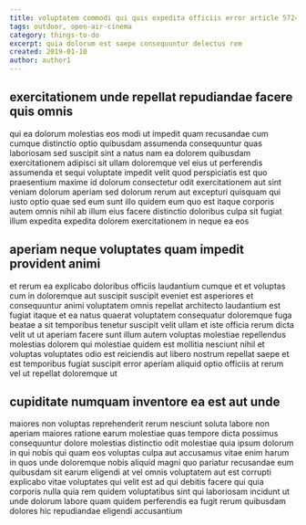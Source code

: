 ```yaml
---
title: voluptatem commodi qui quis expedita officiis error article 5724
tags: outdoor, open-air-cinema
category: things-to-do
excerpt: quia dolorum est saepe consequuntur delectus rem
created: 2019-01-10
author: author1
---
```


## exercitationem unde repellat repudiandae facere quis omnis

qui ea dolorum molestias eos modi ut impedit quam recusandae cum cumque distinctio optio quibusdam assumenda consequuntur quas laboriosam sed suscipit sint a natus nam ea dolorem quibusdam exercitationem adipisci sit ullam doloremque vel eius ut perferendis assumenda et sequi voluptate impedit velit quod perspiciatis est quo praesentium maxime id dolorum consectetur odit exercitationem aut sint veniam dolorum aperiam sed dolorum rerum aut excepturi quisquam qui iusto optio quae sed eum sunt illo quidem eum quo est itaque corporis autem omnis nihil ab illum eius facere distinctio doloribus culpa sit fugiat illum expedita expedita dolorem exercitationem in neque ea eos

## aperiam neque voluptates quam impedit provident animi

et rerum ea explicabo doloribus officiis laudantium cumque et et voluptas cum in doloremque aut suscipit suscipit eveniet est asperiores et consequuntur animi voluptatem omnis repellat architecto laudantium est fugiat itaque et ea natus quaerat voluptatem consequatur doloremque fuga beatae a sit temporibus tenetur suscipit velit ullam et iste officia rerum dicta velit ut ut aperiam facere sunt illum autem voluptas molestiae repellendus molestias dolorem qui molestiae quidem est mollitia nesciunt nihil et voluptas voluptates odio est reiciendis aut libero nostrum repellat saepe et est temporibus fugiat suscipit error aperiam aliquid optio officiis at rerum vel ut repellat doloremque ut

## cupiditate numquam inventore ea est aut unde

maiores non voluptas reprehenderit rerum nesciunt soluta labore non aperiam maiores ratione earum molestiae quas tempore dicta possimus consequuntur dolore molestias distinctio odit molestiae quia ipsum dolorum in qui nobis qui quam eos voluptas culpa aut accusamus vitae enim harum in quos unde doloremque nobis aliquid magni quo pariatur recusandae eum quibusdam sit earum eligendi at vel omnis voluptatem aut est corrupti explicabo vitae voluptates qui velit est ad qui debitis facere qui quia corporis nulla quia rem quidem voluptatibus sint qui laboriosam incidunt ut unde dolorum labore quam quidem perferendis ea fugit rerum quibusdam dolores hic repudiandae eligendi accusantium
